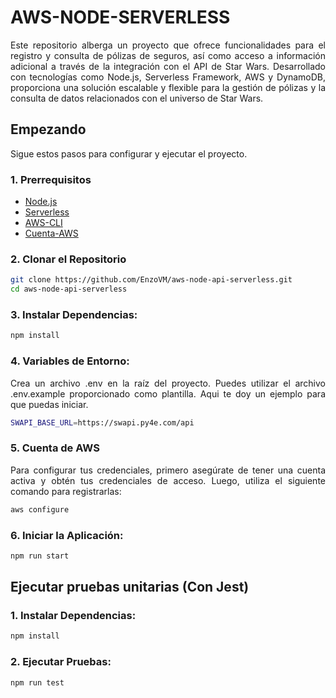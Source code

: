 # AWS-NODE-SERVERLESS
<div align="justify">
Este repositorio alberga un proyecto que ofrece funcionalidades para el registro y consulta de pólizas de seguros, así como acceso a información adicional a través de la integración con el API de Star Wars. Desarrollado con tecnologías como Node.js, Serverless Framework, AWS y DynamoDB, proporciona una solución escalable y flexible para la gestión de pólizas y la consulta de datos relacionados con el universo de Star Wars.
<div>
  
## Empezando

Sigue estos pasos para configurar y ejecutar el proyecto.

### 1. Prerrequisitos

- [Node.js](https://nodejs.org/)
- [Serverless](https://www.serverless.com/)
- [AWS-CLI](https://docs.aws.amazon.com/es_es/cli/latest/userguide/getting-started-install.html)
- [Cuenta-AWS](https://aws.amazon.com/es/free/?gclid=CjwKCAjw_LOwBhBFEiwAmSEQAfnLOkt61mX7g6-Vxv0GLE3xP42I5CC6e9qoLL2WaGcfhyWJyYcYfxoCYtkQAvD_BwE&trk=71b8abe7-f1bf-4f78-8553-98bb6c372818&sc_channel=ps&ef_id=CjwKCAjw_LOwBhBFEiwAmSEQAfnLOkt61mX7g6-Vxv0GLE3xP42I5CC6e9qoLL2WaGcfhyWJyYcYfxoCYtkQAvD_BwE:G:s&s_kwcid=AL!4422!3!647999754693!e!!g!!aws!19685286946!149715822407&all-free-tier.sort-by=item.additionalFields.SortRank&all-free-tier.sort-order=asc&awsf.Free%20Tier%20Types=*all&awsf.Free%20Tier%20Categories=*all)

### 2. Clonar el Repositorio

```bash
git clone https://github.com/EnzoVM/aws-node-api-serverless.git
cd aws-node-api-serverless
```

### 3. Instalar Dependencias:
```bash
npm install
```
### 4. Variables de Entorno:
Crea un archivo .env en la raíz del proyecto. Puedes utilizar el archivo .env.example proporcionado como plantilla. Aqui te doy un ejemplo para que puedas iniciar.
```bash
SWAPI_BASE_URL=https://swapi.py4e.com/api
```
### 5. Cuenta de AWS
Para configurar tus credenciales, primero asegúrate de tener una cuenta activa y obtén tus credenciales de acceso. Luego, utiliza el siguiente comando para registrarlas:
```bash
aws configure
```
### 6. Iniciar la Aplicación:
```bash
npm run start
```
## Ejecutar pruebas unitarias (Con Jest)
### 1. Instalar Dependencias:
```bash
npm install
```
### 2. Ejecutar Pruebas:
```bash
npm run test
```